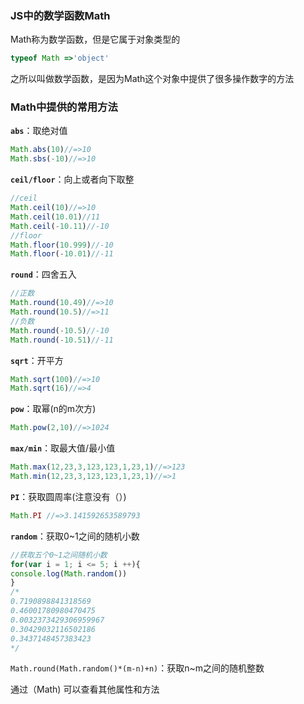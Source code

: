 ### JS中的数学函数Math

Math称为数学函数，但是它属于对象类型的

```javascript
typeof Math =>'object'
```

之所以叫做数学函数，是因为Math这个对象中提供了很多操作数字的方法

### Math中提供的常用方法

**`abs`**：取绝对值

```javascript
Math.abs(10)//=>10
Math.sbs(-10)//=>10
```

**`ceil/floor`**：向上或者向下取整

```javascript
//ceil
Math.ceil(10)//=>10
Math.ceil(10.01)//11
Math.ceil(-10.11)//-10
//floor
Math.floor(10.999)//-10
Math.floor(-10.01)//-11
```

**`round`**：四舍五入

```javascript
//正数
Math.round(10.49)//=>10
Math.round(10.5)//=>11
//负数
Math.round(-10.5)//-10
Math.round(-10.51)//-11
```

**`sqrt`**：开平方

```javascript
Math.sqrt(100)//=>10
Math.sqrt(16)//=>4
```

**`pow`**：取幂(n的m次方)

```javascript
Math.pow(2,10)//=>1024
```

**`max/min`**：取最大值/最小值

```javascript
Math.max(12,23,3,123,123,1,23,1)//=>123
Math.min(12,23,3,123,123,1,23,1)//=>1
```

**`PI`**：获取圆周率(注意没有（）)

```javascript
Math.PI //=>3.141592653589793
```

**`random`**：获取0~1之间的随机小数

```javascript
//获取五个0~1之间随机小数
for(var i = 1; i <= 5; i ++){
console.log(Math.random())
}
/*
0.7190898841318569
0.46001780980470475
0.0032373429306959967
0.30429032116502186
0.3437148457383423
*/
```

`Math.round(Math.random()*(m-n)+n)`：获取n~m之间的随机整数

通过（Math) 可以查看其他属性和方法
